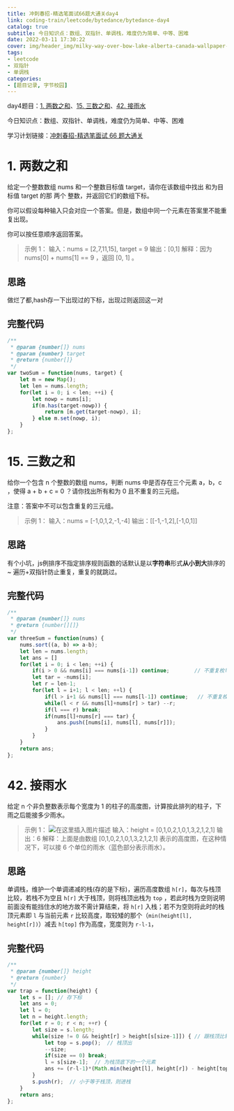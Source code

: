 ```yaml
---
title: 冲刺春招-精选笔面试66题大通关day4
link: coding-train/leetcode/bytedance/bytedance-day4
catalog: true
subtitle: 今日知识点：数组、双指针、单调栈，难度仍为简单、中等、困难
date: 2022-03-11 17:30:22
cover: img/header_img/milky-way-over-bow-lake-alberta-canada-wallpaper-for-1920x1080-63-873.jpg
tags:
- leetcode
- 双指针
- 单调栈
categories:
- [题目记录, 字节校园]
---
```


day4题目：[1. 两数之和](https://leetcode-cn.com/problems/two-sum/)、[15. 三数之和](https://leetcode-cn.com/problems/3sum/)、[42. 接雨水](https://leetcode-cn.com/problems/trapping-rain-water/)

今日知识点：数组、双指针、单调栈，难度仍为简单、中等、困难

学习计划链接：[冲刺春招-精选笔面试 66 题大通关](https://leetcode-cn.com/study-plan/bytedancecampus/?progress=dcmyjb3)


<!-- more -->

# 1. 两数之和
给定一个整数数组 nums 和一个整数目标值 target，请你在该数组中找出 和为目标值 target  的那 两个 整数，并返回它们的数组下标。

你可以假设每种输入只会对应一个答案。但是，数组中同一个元素在答案里不能重复出现。

你可以按任意顺序返回答案。

> 示例 1：
输入：nums = [2,7,11,15], target = 9
输出：[0,1]
解释：因为 nums[0] + nums[1] == 9 ，返回 [0, 1] 。
## 思路
做烂了都,hash存一下出现过的下标，出现过则返回这一对
## 完整代码
```js
/**
 * @param {number[]} nums
 * @param {number} target
 * @return {number[]}
 */
var twoSum = function(nums, target) {
    let m = new Map();
    let len = nums.length;
    for(let i = 0; i < len; ++i) {
        let nowp = nums[i];
        if(m.has(target-nowp)) {
            return [m.get(target-nowp), i];
        } else m.set(nowp, i);
    }
};
```
# 15. 三数之和
给你一个包含 n 个整数的数组 nums，判断 nums 中是否存在三个元素 a，b，c ，使得 a + b + c = 0 ？请你找出所有和为 0 且不重复的三元组。

注意：答案中不可以包含重复的三元组。

> 示例 1：
输入：nums = [-1,0,1,2,-1,-4]
输出：[[-1,-1,2],[-1,0,1]]
## 思路
有个小坑，js例排序不指定排序规则函数的话默认是以**字符串**形式**从小到大**排序的~
遍历+双指针防止重复，重复的就跳过。
## 完整代码
```js
/**
 * @param {number[]} nums
 * @return {number[][]}
 */
var threeSum = function(nums) {
    nums.sort((a, b) => a-b);
    let len = nums.length;
    let ans = []
    for(let i = 0; i < len; ++i) {
        if(i > 0 && nums[i] === nums[i-1]) continue;        // 不重复枚举
        let tar = -nums[i];
        let r = len-1;
        for(let l = i+1; l < len; ++l) {
            if(l > i+1 && nums[l] === nums[l-1]) continue;   // 不重复枚举
            while(l < r && nums[l]+nums[r] > tar) --r;
            if(l === r) break;
            if(nums[l]+nums[r] === tar) {
                ans.push([nums[i], nums[l], nums[r]]);
            }
        }
    }
    return ans;
};
```

# 42. 接雨水
给定 n 个非负整数表示每个宽度为 1 的柱子的高度图，计算按此排列的柱子，下雨之后能接多少雨水。

>示例 1：
![在这里插入图片描述](https://img-blog.csdnimg.cn/c9ea51f7298b4b69a8a39483b8e20af9.png)
输入：height = [0,1,0,2,1,0,1,3,2,1,2,1]
输出：6
解释：上面是由数组 [0,1,0,2,1,0,1,3,2,1,2,1] 表示的高度图，在这种情况下，可以接 6 个单位的雨水（蓝色部分表示雨水）。 

## 思路
单调栈，维护一个单调递减的栈(存的是下标)，遍历高度数组 `h[r]`，每次与栈顶比较，若栈不为空且 `h[r]` 大于栈顶，则将栈顶出栈为 `top` ，若此时栈为空则说明前面没有能挡住水的地方故不需计算结束，将 `h[r]` 入栈；若不为空则将此时的栈顶元素即 `l` 与当前元素 `r` 比较高度，取较矮的那个（`min(height[l], height[r])`）减去  `h[top]` 作为高度，宽度则为 `r-l-1`，
## 完整代码
```js
/**
 * @param {number[]} height
 * @return {number}
 */
var trap = function(height) {
    let s = []; // 存下标
    let ans = 0;
    let l = 0;
    let n = height.length;
    for(let r = 0; r < n; ++r) {
        let size = s.length;
        while(size != 0 && height[r] > height[s[size-1]]) { // 跟栈顶比较
            let top = s.pop();  // 栈顶出
            --size;
            if(size == 0) break;
            l = s[size-1];  // 为栈顶底下的一个元素
            ans += (r-l-1)*(Math.min(height[l], height[r]) - height[top]);  // 宽*高
        }
        s.push(r);  // 小于等于栈顶，则进栈
    }
    return ans;
};
```
